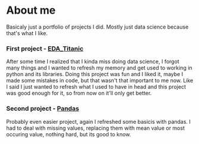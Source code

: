 # About me

Basicaly just a portfolio of projects I did. Mostly just data science because that's what I like. 

### First project - [EDA_Titanic](https://github.com/Spartakusovec/About-me/blob/main/EDA_titanic.py)
After some time I realized that I kinda miss doing data science, I forgot many things and I wanted to refresh my memory and get used to working in python and its libraries. Doing this project was fun and I liked it, maybe I made some mistakes in code, but that wasn't that important to me now. Like I said I just wanted to refresh what I used to have in head and this project was good enough for it, so from now on it'll only get better.

### Second project - [Pandas](https://github.com/Spartakusovec/About-me/blob/main/pandas_project.py)
Probably even easier project, again I refreshed some basicis with pandas. I had to deal with missing values, replacing them with mean value or most occuring value, nothing hard, but its good to know.
